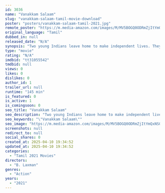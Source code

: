 ```yaml
---
id: 3036
name: "Vanakkam Salaam"
slug: "vanakkam-salaam-tamil-movie-download"
poster: "posters/vanakkam-salaam-tamil-2021.jpg"
remote_poster: "https://m.media-amazon.com/images/M/MV5BOGQ0ODRmZjItYmQxNS00OWViLTliNzctNzRkNWVkNTE4ZTJiXkEyXkFqcGdeQXVyMTY4NDI3NTQw._V1_SX300.jpg"
original_language: "Tamil"
dubbed_in: null
released_date: "N/A"
synopsis: "Two young Indians leave home to make independent lives. They meet and bond through shared experiences as outsiders. Tackling problems alone, they grow in maturity and self-reliance."
type: "movie"
rating: "N/A"
imdbid: "tt31055542"
tmdbid: null
views: 0
likes: 0
dislikes: 0
author_id: 1
trailer_url: null
runtime: "145 min"
is_featured: 0
is_active: 1
is_comingsoon: 0
seo_title: "Vanakkam Salaam"
seo_description: "Two young Indians leave home to make independent lives. They meet and bond through shared experiences as outsiders. Tackling problems alone, they grow in maturity and self-reliance."
seo_keywords: "\"Vanakkam Salaam\""
seo_image: "https://m.media-amazon.com/images/M/MV5BOGQ0ODRmZjItYmQxNS00OWViLTliNzctNzRkNWVkNTE4ZTJiXkEyXkFqcGdeQXVyMTY4NDI3NTQw._V1_SX300.jpg"
screenshots: null
redirect_to: null
social_shares: 0
created_at: 2025-04-10 19:34:52
updated_at: 2025-04-10 19:34:52
categories:
  - "Tamil 2021 Movies"
directors:
  - "B. Laxman"
genres:
  - "Action"
years:
  - "2021"
---
```

